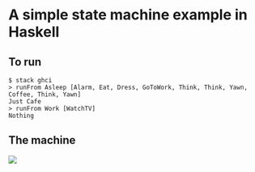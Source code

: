 # A simple state machine example in Haskell

## To run

    $ stack ghci
    > runFrom Asleep [Alarm, Eat, Dress, GoToWork, Think, Think, Yawn, Coffee, Think, Yawn]
    Just Cafe
    > runFrom Work [WatchTV]
    Nothing

## The machine

![](https://cdn.rawgit.com/pwm/fsm/master/diagram/fsm.svg)
